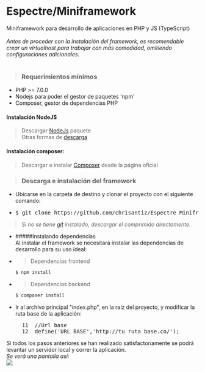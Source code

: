 # Espectre/Miniframework
Miniframework para desarrollo de aplicaciones en PHP y JS (TypeScript)<br><br>
 <i>Antes de proceder con la instalación del framework, es recomendable crear un virtualhost para trabajar con más comodidad, omitiendo configuraciones adicionales.</i> 
<br><br>
>### Requerimientos mínimos <br>
- PHP >= 7.0.0
- Nodejs para poder el gestor de paquetes 'npm'
- Composer, gestor de dependencias PHP

#### Instalación NodeJS
>Descargar <a href="https://nodejs.org/es/" target="_blank">NodeJs</a> paquete  <br>
Otras formas de <a href="https://nodejs.org/es/download/package-manager/" target="_blank">descarga</a>

#### Instalación composer:
>Descargar e instalar <a href="https://getcomposer.org/download/" target="_blank">Composer</a> desde la página oficial

>### Descarga e instalación del framework
- Ubicarse en la carpeta de destino y clonar el proyecto con el siguiente comando:
- <pre>$ git clone https://github.com/chrisantiz/Espectre_Miniframework</pre>
> *Si no se tiene <a href="https://git-scm.com/" target="_blank">git</a> instalado, descargar el comprimido directamente.*
- #####Instalando dependencias<br>
    Al instalar el framework se necesitará instalar las dependencias de desarrollo para su uso ideal:
- > Dependencias frontend
    ```bash
    $ npm install
    ```
- > Dependencias backend
    ```bash
    $ composer install
    ```
- Ir al archivo principal "index.php", en la raíz del proyecto, y modificar la ruta base de la aplicación: <br>
    <pre>
    11  //Url base
    12  define('URL_BASE','http://tu_ruta_base.co/');</pre>

Si todos los pasos anteriores se han realizado satisfactoriamente se podrá levantar un servidor local y correr la aplicación. <br>
*Se verá una pantalla así:* <br>
<img src="https://lh3.googleusercontent.com/ZhBTOiKb-Uxi_590ozfjRsT9WWPySO6TIGr-Q6ZzPxKQw-F2H3XKeJABWaeNO6PJbdOaDu4cizFaaw=w1366-h705-no"/>